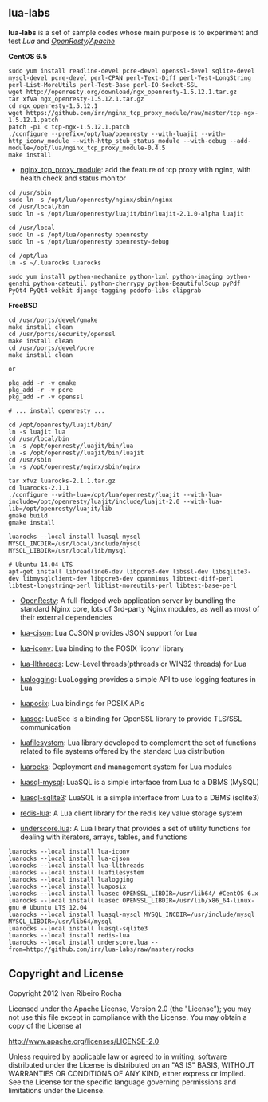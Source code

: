 lua-labs
-----------

**lua-labs**  is a set of sample codes whose main purpose is to experiment and test *Lua* and *[OpenResty]/[Apache]*

**CentOS 6.5**
```shell
sudo yum install readline-devel pcre-devel openssl-devel sqlite-devel mysql-devel pcre-devel perl-CPAN perl-Text-Diff perl-Test-LongString perl-List-MoreUtils perl-Test-Base perl-IO-Socket-SSL
wget http://openresty.org/download/ngx_openresty-1.5.12.1.tar.gz
tar xfva ngx_openresty-1.5.12.1.tar.gz
cd ngx_openresty-1.5.12.1
wget https://github.com/irr/nginx_tcp_proxy_module/raw/master/tcp-ngx-1.5.12.1.patch
patch -p1 < tcp-ngx-1.5.12.1.patch
./configure --prefix=/opt/lua/openresty --with-luajit --with-http_iconv_module --with-http_stub_status_module --with-debug --add-module=/opt/lua/nginx_tcp_proxy_module-0.4.5
make install
```

* [nginx_tcp_proxy_module]: add the feature of tcp proxy with nginx, with health check and status monitor

```shell
cd /usr/sbin
sudo ln -s /opt/lua/openresty/nginx/sbin/nginx
cd /usr/local/bin
sudo ln -s /opt/lua/openresty/luajit/bin/luajit-2.1.0-alpha luajit

cd /usr/local
sudo ln -s /opt/lua/openresty openresty
sudo ln -s /opt/lua/openresty openresty-debug

cd /opt/lua
ln -s ~/.luarocks luarocks
```

```shell
sudo yum install python-mechanize python-lxml python-imaging python-genshi python-dateutil python-cherrypy python-BeautifulSoup pyPdf PyQt4 PyQt4-webkit django-tagging podofo-libs clipgrab
```

**FreeBSD**
```shell
cd /usr/ports/devel/gmake
make install clean
cd /usr/ports/security/openssl
make install clean
cd /usr/ports/devel/pcre
make install clean

or

pkg_add -r -v gmake
pkg_add -r -v pcre
pkg_add -r -v openssl

# ... install openresty ...
```

```shell
cd /opt/openresty/luajit/bin/
ln -s luajit lua
cd /usr/local/bin
ln -s /opt/openresty/luajit/bin/lua
ln -s /opt/openresty/luajit/bin/luajit
cd /usr/sbin
ln -s /opt/openresty/nginx/sbin/nginx
```

```shell
tar xfvz luarocks-2.1.1.tar.gz
cd luarocks-2.1.1
./configure --with-lua=/opt/lua/openresty/luajit --with-lua-include=/opt/openresty/luajit/include/luajit-2.0 --with-lua-lib=/opt/openresty/luajit/lib
gmake build
gmake install
```

```shell
luarocks --local install luasql-mysql MYSQL_INCDIR=/usr/local/include/mysql MYSQL_LIBDIR=/usr/local/lib/mysql
```

```shell
# Ubuntu 14.04 LTS
apt-get install libreadline6-dev libpcre3-dev libssl-dev libsqlite3-dev libmysqlclient-dev libpcre3-dev cpanminus libtext-diff-perl libtest-longstring-perl liblist-moreutils-perl libtest-base-perl
```

* [OpenResty]: A full-fledged web application server by bundling the standard Nginx core, lots of 3rd-party Nginx modules, as well as most of their external dependencies

* [lua-cjson]: Lua CJSON provides JSON support for Lua
* [lua-iconv]: Lua binding to the POSIX 'iconv' library
* [lua-llthreads]: Low-Level threads(pthreads or WIN32 threads) for Lua
* [lualogging]: LuaLogging provides a simple API to use logging features in Lua
* [luaposix]: Lua bindings for POSIX APIs
* [luasec]: LuaSec is a binding for OpenSSL library to provide TLS/SSL communication
* [luafilesystem]: Lua library developed to complement the set of functions related to file systems offered by the standard Lua distribution 
* [luarocks]: Deployment and management system for Lua modules
* [luasql-mysql]: LuaSQL is a simple interface from Lua to a DBMS (MySQL)
* [luasql-sqlite3]: LuaSQL is a simple interface from Lua to a DBMS (sqlite3)
* [redis-lua]: A Lua client library for the redis key value storage system
* [underscore.lua]: A Lua library that provides a set of utility functions for dealing with iterators, arrays, tables, and functions

```shell
luarocks --local install lua-iconv
luarocks --local install lua-cjson
luarocks --local install lua-llthreads
luarocks --local install luafilesystem
luarocks --local install lualogging
luarocks --local install luaposix
luarocks --local install luasec OPENSSL_LIBDIR=/usr/lib64/ #CentOS 6.x
luarocks --local install luasec OPENSSL_LIBDIR=/usr/lib/x86_64-linux-gnu # Ubuntu LTS 12.04
luarocks --local install luasql-mysql MYSQL_INCDIR=/usr/include/mysql MYSQL_LIBDIR=/usr/lib64/mysql
luarocks --local install luasql-sqlite3
luarocks --local install redis-lua
luarocks --local install underscore.lua --from=http://github.com/irr/lua-labs/raw/master/rocks
```

Copyright and License
---------------------
Copyright 2012 Ivan Ribeiro Rocha

Licensed under the Apache License, Version 2.0 (the "License");
you may not use this file except in compliance with the License.
You may obtain a copy of the License at

   http://www.apache.org/licenses/LICENSE-2.0

Unless required by applicable law or agreed to in writing, software
distributed under the License is distributed on an "AS IS" BASIS,
WITHOUT WARRANTIES OR CONDITIONS OF ANY KIND, either express or implied.
See the License for the specific language governing permissions and
limitations under the License.

[Apache]: http://httpd.apache.org/dev/devnotes.html
[OpenResty]: http://openresty.org/
[LuaJIT]: http://luajit.org/
[lua-iconv]: http://luaforge.net/projects/lua-iconv/
[lua-cjson]: http://www.kyne.com.au/~mark/software/lua-cjson.php
[lua-llthreads]: http://github.com/Neopallium/lua-llthreads
[lualogging]: http://www.keplerproject.org/lualogging/
[luaposix]: https://github.com/luaposix/luaposix
[luasec]: https://github.com/brunoos/luasec
[luafilesystem]: https://github.com/keplerproject/luafilesystem
[luarocks]: http://luarocks.org/entcp-ngx-1.4.3.6
[luasql-mysql]: http://www.keplerproject.org/luasql/
[luasql-sqlite3]: http://www.keplerproject.org/luasql/
[redis-lua]: http://github.com/nrk/redis-lua
[underscore.lua]: https://github.com/irr/underscore.lua
[nginx_tcp_proxy_module]: https://github.com/irr/nginx_tcp_proxy_module
